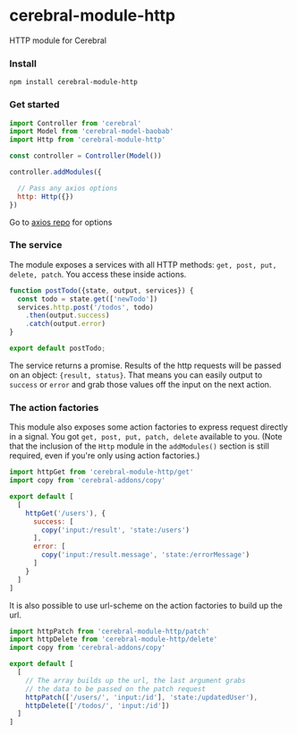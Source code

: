 # cerebral-module-http
HTTP module for Cerebral

### Install

`npm install cerebral-module-http`

### Get started

```js
import Controller from 'cerebral'
import Model from 'cerebral-model-baobab'
import Http from 'cerebral-module-http'

const controller = Controller(Model())

controller.addModules({

  // Pass any axios options
  http: Http({})
})
```

Go to [axios repo](https://github.com/mzabriskie/axios) for options

### The service
The module exposes a services with all HTTP methods: `get, post, put, delete, patch`. You access these inside actions.

```javascript
function postTodo({state, output, services}) {
  const todo = state.get(['newTodo'])
  services.http.post('/todos', todo)
    .then(output.success)
    .catch(output.error)
}

export default postTodo;
```

The service returns a promise. Results of the http requests will be passed on an object: `{result, status}`. That means you can easily output to `success` or `error` and grab those values off the input on the next action.

### The action factories
This module also exposes some action factories to express request directly in a signal. You got `get, post, put, patch, delete` available to you.
(Note that the inclusion of the `Http` module in the `addModules()` section is still required, even if you're only using action factories.)

```js
import httpGet from 'cerebral-module-http/get'
import copy from 'cerebral-addons/copy'

export default [
  [
    httpGet('/users'), {
      success: [
        copy('input:/result', 'state:/users')
      ],
      error: [
        copy('input:/result.message', 'state:/errorMessage')
      ]
    }    
  ]  
]
```

It is also possible to use url-scheme on the action factories to build up the url.

```js
import httpPatch from 'cerebral-module-http/patch'
import httpDelete from 'cerebral-module-http/delete'
import copy from 'cerebral-addons/copy'

export default [
  [
    // The array builds up the url, the last argument grabs
    // the data to be passed on the patch request
    httpPatch(['/users/', 'input:/id'], 'state:/updatedUser'),
    httpDelete(['/todos/', 'input:/id'])
  ]  
]
```
